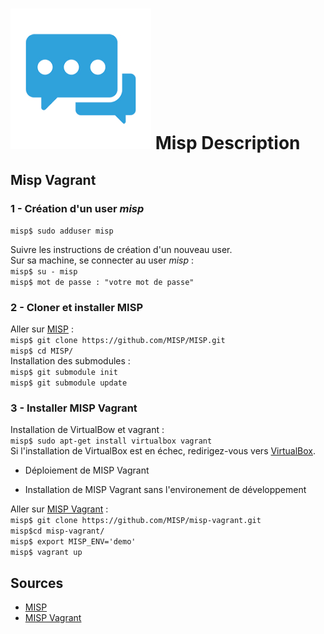 # ![](img/misp.png) Misp Description
## Misp Vagrant
### 1 - Création d'un user _misp_

```misp$ sudo adduser misp```  

Suivre les instructions de création d'un nouveau user.  
Sur sa machine, se connecter au user _misp_ :   
```misp$ su - misp```  
```misp$ mot de passe : "votre mot de passe"```  

### 2 - Cloner et installer MISP

Aller sur [MISP](https://github.com/MISP/MISP) :  
```misp$ git clone https://github.com/MISP/MISP.git```  
```misp$ cd MISP/```  
Installation des submodules :  
```misp$ git submodule init```  
```misp$ git submodule update```  

### 3 - Installer MISP Vagrant

Installation de VirtualBow et vagrant :  
```misp$ sudo apt-get install virtualbox vagrant```  
    Si l'installation de VirtualBox est en échec, redirigez-vous vers [VirtualBox](https://www.virtualbox.org/wiki/Downloads).  

* Déploiement de MISP Vagrant  
    

* Installation de MISP Vagrant sans l'environement de développement  

Aller sur [MISP Vagrant](https://github.com/MISP/misp-vagrant) :  
```misp$ git clone https://github.com/MISP/misp-vagrant.git```  
```misp$cd misp-vagrant/```  
```misp$ export MISP_ENV='demo'```  
```misp$ vagrant up```  

## Sources

- [MISP](https://www.misp-project.org/features.html)  
- [MISP Vagrant](https://github.com/MISP/misp-vagrant)  


